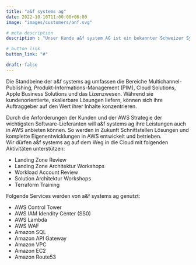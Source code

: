 ```yaml
---
title: "a&f systems ag"
date: 2022-10-16T11:00:00+06:00
image: "images/customers/anf.svg"

# meta description
description : "Unser Kunde a&f system AG ist ein bekannter Schweizer Systemintegrator für innovative Publishing-Software und nachhaltige Business-IT-Lösungen."

# button link
button_link: "#"

draft: false
---
```


Die Standbeine der a&f systems ag umfassen die Bereiche Multichannel-Publishing, Produkt-Informations-Management (PIM), Cloud Solutions, Apple Business Solutions und das Lizenzwesen. Während sie kundenorientierte, skalierbare Lösungen liefern, können sich ihre Auftraggeber auf den Wert ihrer Inhalte konzentrieren.

Durch die Anforderungen der Kunden und der AWS Strategie der wichtigsten Software-Lieferanten will a&f systems ag ihre Leistungen auch in AWS anbieten können. So werden in Zukunft Schnittstellen Lösungen und komplette Eigenentwicklungen in AWS entwickelt und betrieben.</br>
Wir dürfen a&f systems ag auf dem Weg in die Cloud mit folgenden Aktivitäten unterstützen:</br>
* Landing Zone Review </br>
* Landing Zone Architektur Workshops </br>
* Workload Account Review </br>
* Solution Architektur Workshops </br>
* Terraform Training </br>

Folgende Services werden von a&f systems ag genutzt:</br>
* AWS Control Tower </br>
* AWS IAM Idendity Center (SS0) </br>
* AWS Lambda </br>
* AWS WAF </br>
* Amazon SQL </br>
* Amazon API Gateway </br>
* Amazon VPC </br>
* Amazon EC2 </br>
* Amazon Route53 
